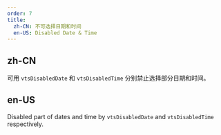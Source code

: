 ```yaml
---
order: 7
title:
  zh-CN: 不可选择日期和时间
  en-US: Disabled Date & Time
---
```


## zh-CN

可用 `vtsDisabledDate` 和 `vtsDisabledTime` 分别禁止选择部分日期和时间。

## en-US

Disabled part of dates and time by `vtsDisabledDate` and `vtsDisabledTime` respectively.
